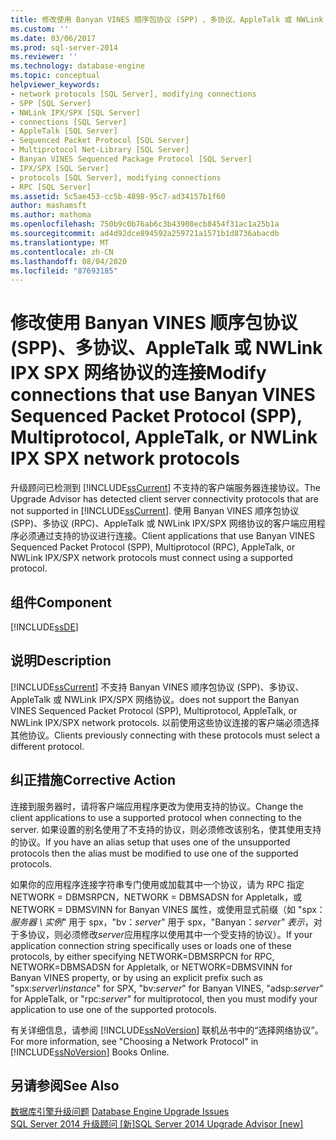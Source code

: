 ```yaml
---
title: 修改使用 Banyan VINES 顺序包协议 (SPP) 、多协议、AppleTalk 或 NWLink IPX SPX 网络协议的连接 |Microsoft Docs
ms.custom: ''
ms.date: 03/06/2017
ms.prod: sql-server-2014
ms.reviewer: ''
ms.technology: database-engine
ms.topic: conceptual
helpviewer_keywords:
- network protocols [SQL Server], modifying connections
- SPP [SQL Server]
- NWLink IPX/SPX [SQL Server]
- connections [SQL Server]
- AppleTalk [SQL Server]
- Sequenced Packet Protocol [SQL Server]
- Multiprotocol Net-Library [SQL Server]
- Banyan VINES Sequenced Package Protocol [SQL Server]
- IPX/SPX [SQL Server]
- protocols [SQL Server], modifying connections
- RPC [SQL Server]
ms.assetid: 5c5ae453-cc5b-4898-95c7-ad34157b1f60
author: mashamsft
ms.author: mathoma
ms.openlocfilehash: 750b9c0b76ab6c3b43908ecb8454f31ac1a25b1a
ms.sourcegitcommit: ad4d92dce894592a259721a1571b1d8736abacdb
ms.translationtype: MT
ms.contentlocale: zh-CN
ms.lasthandoff: 08/04/2020
ms.locfileid: "87693185"
---
```

# <a name="modify-connections-that-use-banyan-vines-sequenced-packet-protocol-spp-multiprotocol-appletalk-or-nwlink-ipx-spx-network-protocols"></a><span data-ttu-id="90879-102">修改使用 Banyan VINES 顺序包协议 (SPP)、多协议、AppleTalk 或 NWLink IPX SPX 网络协议的连接</span><span class="sxs-lookup"><span data-stu-id="90879-102">Modify connections that use Banyan VINES Sequenced Packet Protocol (SPP), Multiprotocol, AppleTalk, or NWLink IPX SPX network protocols</span></span>
  <span data-ttu-id="90879-103">升级顾问已检测到 [!INCLUDE[ssCurrent](../../includes/sscurrent-md.md)] 不支持的客户端服务器连接协议。</span><span class="sxs-lookup"><span data-stu-id="90879-103">The Upgrade Advisor has detected client server connectivity protocols that are not supported in [!INCLUDE[ssCurrent](../../includes/sscurrent-md.md)].</span></span> <span data-ttu-id="90879-104">使用 Banyan VINES 顺序包协议 (SPP)、多协议 (RPC)、AppleTalk 或 NWLink IPX/SPX 网络协议的客户端应用程序必须通过支持的协议进行连接。</span><span class="sxs-lookup"><span data-stu-id="90879-104">Client applications that use Banyan VINES Sequenced Packet Protocol (SPP), Multiprotocol (RPC), AppleTalk, or NWLink IPX/SPX network protocols must connect using a supported protocol.</span></span>  
  
## <a name="component"></a><span data-ttu-id="90879-105">组件</span><span class="sxs-lookup"><span data-stu-id="90879-105">Component</span></span>  
 [!INCLUDE[ssDE](../../includes/ssde-md.md)]  
  
## <a name="description"></a><span data-ttu-id="90879-106">说明</span><span class="sxs-lookup"><span data-stu-id="90879-106">Description</span></span>  
 [!INCLUDE[ssCurrent](../../includes/sscurrent-md.md)] <span data-ttu-id="90879-107">不支持 Banyan VINES 顺序包协议 (SPP)、多协议、AppleTalk 或 NWLink IPX/SPX 网络协议。</span><span class="sxs-lookup"><span data-stu-id="90879-107">does not support the Banyan VINES Sequenced Packet Protocol (SPP), Multiprotocol, AppleTalk, or NWLink IPX/SPX network protocols.</span></span> <span data-ttu-id="90879-108">以前使用这些协议连接的客户端必须选择其他协议。</span><span class="sxs-lookup"><span data-stu-id="90879-108">Clients previously connecting with these protocols must select a different protocol.</span></span>  
  
## <a name="corrective-action"></a><span data-ttu-id="90879-109">纠正措施</span><span class="sxs-lookup"><span data-stu-id="90879-109">Corrective Action</span></span>  
 <span data-ttu-id="90879-110">连接到服务器时，请将客户端应用程序更改为使用支持的协议。</span><span class="sxs-lookup"><span data-stu-id="90879-110">Change the client applications to use a supported protocol when connecting to the server.</span></span> <span data-ttu-id="90879-111">如果设置的别名使用了不支持的协议，则必须修改该别名，使其使用支持的协议。</span><span class="sxs-lookup"><span data-stu-id="90879-111">If you have an alias setup that uses one of the unsupported protocols then the alias must be modified to use one of the supported protocols.</span></span>  
  
 <span data-ttu-id="90879-112">如果你的应用程序连接字符串专门使用或加载其中一个协议，请为 RPC 指定 NETWORK = DBMSRPCN，NETWORK = DBMSADSN for Appletalk，或 NETWORK = DBMSVINN for Banyan VINES 属性，或使用显式前缀（如 "spx：*服务器 \ 实例*" 用于 spx，"bv：*server*" 用于 spx，"Banyan：*server" 表示*，对于多协议，则必须修改*server*应用程序以使用其中一个受支持的协议）。</span><span class="sxs-lookup"><span data-stu-id="90879-112">If your application connection string specifically uses or loads one of these protocols, by either specifying NETWORK=DBMSRPCN for RPC, NETWORK=DBMSADSN for Appletalk, or NETWORK=DBMSVINN for Banyan VINES property, or by using an explicit prefix such as "spx:*server\instance*" for SPX, "bv:*server*" for Banyan VINES, "adsp:*server*" for AppleTalk, or "rpc:*server*" for multiprotocol, then you must modify your application to use one of the supported protocols.</span></span>  
  
 <span data-ttu-id="90879-113">有关详细信息，请参阅 [!INCLUDE[ssNoVersion](../../includes/ssnoversion-md.md)] 联机丛书中的“选择网络协议”。</span><span class="sxs-lookup"><span data-stu-id="90879-113">For more information, see "Choosing a Network Protocol" in [!INCLUDE[ssNoVersion](../../includes/ssnoversion-md.md)] Books Online.</span></span>  
  
## <a name="see-also"></a><span data-ttu-id="90879-114">另请参阅</span><span class="sxs-lookup"><span data-stu-id="90879-114">See Also</span></span>  
 <span data-ttu-id="90879-115">[数据库引擎升级问题](../../../2014/sql-server/install/database-engine-upgrade-issues.md) </span><span class="sxs-lookup"><span data-stu-id="90879-115">[Database Engine Upgrade Issues](../../../2014/sql-server/install/database-engine-upgrade-issues.md) </span></span>  
 [<span data-ttu-id="90879-116">SQL Server 2014 升级顾问 &#91;新&#93;</span><span class="sxs-lookup"><span data-stu-id="90879-116">SQL Server 2014 Upgrade Advisor &#91;new&#93;</span></span>](sql-server-2014-upgrade-advisor.md)  
  
  
